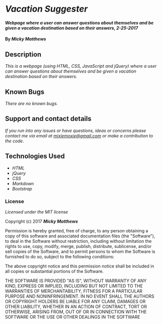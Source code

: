 # _Vacation Suggester_

#### _Webpage where a user can answer questions about themselves and be given a vacation destination based on their answers, 2-25-2017_

#### By _**Micky Matthews**_

## Description

_This is a webpage (using HTML, CSS, JavaScript and jQuery) where a user can answer questions about themselves and be given a vacation destination based on their answers._

## Known Bugs

_There are no known bugs._

## Support and contact details

_If you run into any issues or have questions, ideas or concerns please contact me via email at mixiemoxie@gmail.com or make a contribution to the code._

## Technologies Used

* _HTML_
* _jQuery_
* _CSS_
* _Markdown_
* _Bootstrap_

### License

*Licensed under the MIT license*

Copyright (c) 2017 **_Micky Matthews_**

Permission is hereby granted, free of charge, to any person obtaining a copy of this software and associated documentation files (the "Software"), to deal in the Software without restriction, including without limitation the rights to use, copy, modify, merge, publish, distribute, sublicense, and/or sell copies of the Software, and to permit persons to whom the Software is furnished to do so, subject to the following conditions:

The above copyright notice and this permission notice shall be included in all copies or substantial portions of the Software.

THE SOFTWARE IS PROVIDED "AS IS", WITHOUT WARRANTY OF ANY KIND, EXPRESS OR IMPLIED, INCLUDING BUT NOT LIMITED TO THE WARRANTIES OF MERCHANTABILITY, FITNESS FOR A PARTICULAR PURPOSE AND NONINFRINGEMENT. IN NO EVENT SHALL THE AUTHORS OR COPYRIGHT HOLDERS BE LIABLE FOR ANY CLAIM, DAMAGES OR OTHER LIABILITY, WHETHER IN AN ACTION OF CONTRACT, TORT OR OTHERWISE, ARISING FROM, OUT OF OR IN CONNECTION WITH THE SOFTWARE OR THE USE OR OTHER DEALINGS IN THE SOFTWARE
